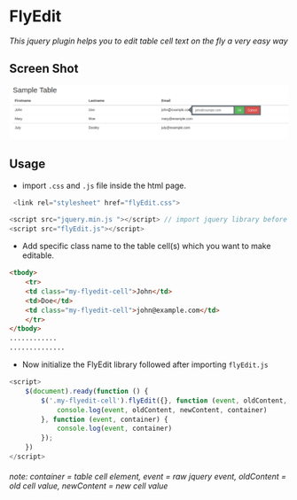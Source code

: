 # FlyEdit
*This jquery plugin helps you to edit table cell text on the fly a very easy way*

## Screen Shot

![FlyEdit sample screen shot](https://github.com/saikatdutta1991/FlyEdit/blob/master/screenshot.png?raw=true "FlyEdit sample screen shot")

## Usage
- import `.css` and `.js` file inside the html page.

```javascript
 <link rel="stylesheet" href="flyEdit.css">
```
```javascript
<script src="jquery.min.js "></script> // import jquery library before flyEdit.js file
<script src="flyEdit.js"></script>
```

- Add specific class name to the table cell(s) which you want to make editable.
```html
<tbody>
    <tr>
	<td class="my-flyedit-cell">John</td>
	<td>Doe</td>
	<td class="my-flyedit-cell">john@example.com</td>
    </tr>
</tbody>
............
..............
```
- Now initialize the FlyEdit library followed after importing `flyEdit.js`
```javascript
<script>
	$(document).ready(function () {
		$('.my-flyedit-cell').flyEdit({}, function (event, oldContent, newContent, container) {
			console.log(event, oldContent, newContent, container)
		}, function (event, container) {
			console.log(event, container)
		});
	})
</script>
```
###### note: container = table cell element, event = raw jquery event, oldContent = old cell value, newContent = new cell value
